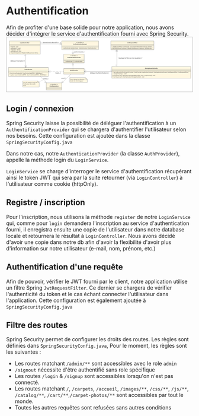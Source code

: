 # Authentification
Afin de profiter d'une base solide pour notre application, nous avons décider d'intégrer le service d'authentification 
fourni avec Spring Security.
![UML login](uml/model_images/login.png)

## Login / connexion
Spring Security laisse la possibilité de déléguer l'authentification à un `AuthentificationProvider` qui se chargera 
d'authentifier l'utilisateur selon nos besoins. Cette configuration est ajoutée dans la classe `SpringSecurityConfig.java`

Dans notre cas, notre `AuthenticationProvider` (la classe `AuthProvider`), appelle la méthode login du `LoginService`.

`LoginService` se charge d'interroger le service d'authentification récupérant ainsi le token JWT qui sera par la suite
retourner (via `LoginController`) à l'utilisateur comme cookie (httpOnly).

## Registre / inscription
Pour l'inscription, nous utilisons la méthode `register` de notre `LoginService` qui, comme pour `login` demandera 
l'inscription au service d'authentication fourni, il enregistra ensuite une copie de l'utilisateur dans notre database 
locale et retournera le résultat à `LoginController`.  Nous avons décidé d'avoir une copie dans notre db afin d'avoir 
la flexibilité d'avoir plus d'information sur notre utilisateur (e-mail, nom, prénom, etc.)

## Authentification d'une requête
Afin de pouvoir, vérifier le JWT fourni par le client, notre application utilise un filtre Spring `JwtRequestFilter`. 
Ce dernier se chargera de vérifier l'authenticité du token et le cas échant connecter l'utilisateur dans l'application.
Cette configuration est également ajoutée à `SpringSecurityConfig.java`

## Filtre des routes
Spring Security permet de configurer les droits des routes. Les règles sont définies dans 
`SpringSecurityConfig.java`, Pour le moment, les règles sont les suivantes :

- Les routes matchant `/admin/**` sont accessibles avec le role `admin`
- `/signout` nécessite d'être authentifié sans role spécifique
- Les routes `/login` & `/signup` sont accessibles lorsqu'on n'est pas connecté.
- Les routes matchant `/`, `/carpets`, `/accueil`, `/images/**`, `/css/**`, `/js/**`, `/catalog/**`, `/cart/**`,`/carpet-photos/**`
sont accessibles par tout le monde.
- Toutes les autres requêtes sont refusées sans autres conditions


